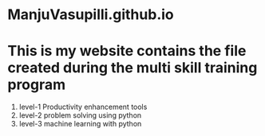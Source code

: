 # ManjuVasupilli.github.io

# This is my website contains the file created during the multi skill training program 

1. level-1 Productivity enhancement tools
2. level-2 problem solving using python
3. level-3 machine learning with python
